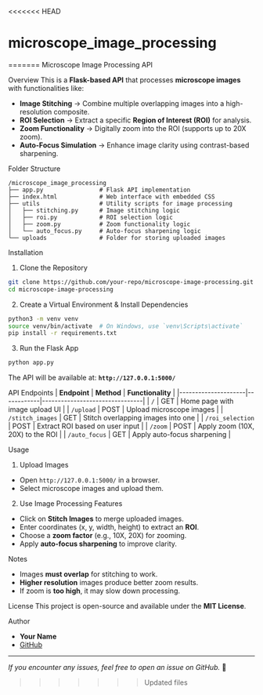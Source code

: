 <<<<<<< HEAD
# microscope_image_processing
=======
Microscope Image Processing API

Overview
This is a **Flask-based API** that processes **microscope images** with functionalities like:
- **Image Stitching** → Combine multiple overlapping images into a high-resolution composite.
- **ROI Selection** → Extract a specific **Region of Interest (ROI)** for analysis.
- **Zoom Functionality** → Digitally zoom into the ROI (supports up to 20X zoom).
- **Auto-Focus Simulation** → Enhance image clarity using contrast-based sharpening.

Folder Structure
```
/microscope_image_processing
├── app.py                # Flask API implementation
├── index.html            # Web interface with embedded CSS
├── utils                 # Utility scripts for image processing
│   ├── stitching.py      # Image stitching logic
│   ├── roi.py            # ROI selection logic
│   ├── zoom.py           # Zoom functionality logic
│   └── auto_focus.py     # Auto-focus sharpening logic
└── uploads               # Folder for storing uploaded images
```

Installation
1. Clone the Repository
```bash
git clone https://github.com/your-repo/microscope-image-processing.git
cd microscope-image-processing
```

2. Create a Virtual Environment & Install Dependencies
```bash
python3 -m venv venv
source venv/bin/activate  # On Windows, use `venv\Scripts\activate`
pip install -r requirements.txt
```

3. Run the Flask App
```bash
python app.py
```
The API will be available at: **`http://127.0.0.1:5000/`**

API Endpoints
| **Endpoint**        | **Method** | **Functionality** |
|---------------------|------------|--------------------------------|
| `/`                | GET        | Home page with image upload UI |
| `/upload`          | POST       | Upload microscope images |
| `/stitch_images`   | GET        | Stitch overlapping images into one |
| `/roi_selection`   | POST       | Extract ROI based on user input |
| `/zoom`            | POST       | Apply zoom (10X, 20X) to the ROI |
| `/auto_focus`      | GET        | Apply auto-focus sharpening |

Usage
1. Upload Images
- Open `http://127.0.0.1:5000/` in a browser.
- Select microscope images and upload them.

2. Use Image Processing Features
- Click on **Stitch Images** to merge uploaded images.
- Enter coordinates (x, y, width, height) to extract an **ROI**.
- Choose a **zoom factor** (e.g., 10X, 20X) for zooming.
- Apply **auto-focus sharpening** to improve clarity.

Notes
- Images **must overlap** for stitching to work.
- **Higher resolution** images produce better zoom results.
- If zoom is **too high**, it may slow down processing.

License
This project is open-source and available under the **MIT License**.

Author
- **Your Name**
- [GitHub](https://github.com/your-profile)

---
_If you encounter any issues, feel free to open an issue on GitHub._ 🚀
>>>>>>> Updated files
